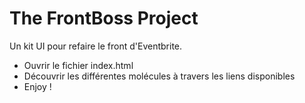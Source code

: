 # The FrontBoss Project
Un kit UI pour refaire le front d'Eventbrite. 
* Ouvrir le fichier index.html
* Découvrir les différentes molécules à travers les liens disponibles
* Enjoy ! 